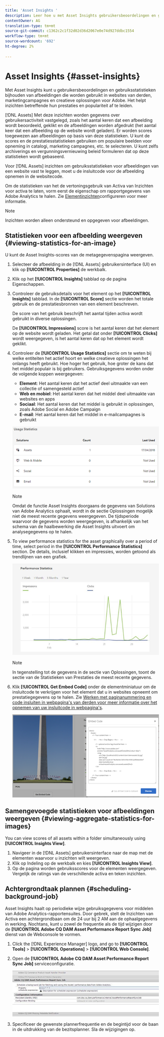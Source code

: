 ```yaml
---
title: 'Asset Insights '
description: Leer hoe u met Asset Insights gebruikersbeoordelingen en gebruiksstatistieken kunt bijhouden van afbeeldingen die worden gebruikt in websites van derden, marketingcampagnes en creatieve oplossingen voor Adobe.
contentOwner: AG
translation-type: tm+mt
source-git-commit: c1362c2c1f32d02d36d2067e0e74d927ddbc1554
workflow-type: tm+mt
source-wordcount: '692'
ht-degree: 2%

---
```



# Asset Insights {#asset-insights}

Met Asset Insights kunt u gebruikersbeoordelingen en gebruiksstatistieken bijhouden van afbeeldingen die worden gebruikt in websites van derden, marketingcampagnes en creatieve oplossingen voor Adobe. Het helpt inzichten betreffende hun prestaties en populariteit af te leiden.

[!DNL Assets] Met deze inzichten worden gegevens over gebruikersactiviteit vastgelegd, zoals het aantal keren dat een afbeelding wordt beoordeeld, geklikt en de afbeeldingen worden afgedrukt (het aantal keer dat een afbeelding op de website wordt geladen). Er worden scores toegewezen aan afbeeldingen op basis van deze statistieken. U kunt de scores en de prestatiesstatistieken gebruiken om populaire beelden voor opneming in catalogi, marketing campagnes, etc. te selecteren. U kunt zelfs archiverings en vergunningsvernieuwing beleid formuleren dat op deze statistieken wordt gebaseerd.

Voor [!DNL Assets] inzichten om gebruiksstatistieken voor afbeeldingen van een website vast te leggen, moet u de insluitcode voor de afbeelding opnemen in de websitecode.

Om de statistieken van het de vertoningsgebruik van Activa van Inzichten voor activa te laten, vorm eerst de eigenschap om rapportgegevens van Adobe Analytics te halen. Zie [Elementinzichten](/help/assets/configure-asset-insights.md)configureren voor meer informatie.

>[!NOTE]
>
>Inzichten worden alleen ondersteund en opgegeven voor afbeeldingen.

## Statistieken voor een afbeelding weergeven {#viewing-statistics-for-an-image}

U kunt de Asset Insights-scores van de metagegevenspagina weergeven.

1. Selecteer de afbeelding in de [!DNL Assets] gebruikersinterface (UI) en klik op **[!UICONTROL Properties]** de werkbalk.
1. Klik op het **[!UICONTROL Insights]** tabblad op de pagina Eigenschappen.
1. Controleer de gebruiksdetails voor het element op het **[!UICONTROL Insights]** tabblad. In de **[!UICONTROL Score]** sectie worden het totale gebruik en de prestatiesbronnen van een element beschreven.

   De score van het gebruik beschrijft het aantal tijden activa wordt gebruikt in diverse oplossingen.

   De **[!UICONTROL Impressions]** score is het aantal keren dat het element op de website wordt geladen. Het getal dat onder **[!UICONTROL Clicks]** wordt weergegeven, is het aantal keren dat op het element wordt geklikt.

1. Controleer de **[!UICONTROL Usage Statistics]** sectie om te weten bij welke entiteiten het actief hoort en welke creatieve oplossingen het onlangs heeft gebruikt. Hoe hoger het gebruik, hoe groter de kans dat het middel populair is bij gebruikers. Gebruiksgegevens worden onder de volgende koppen weergegeven:

   * **Element**: Het aantal keren dat het actief deel uitmaakte van een collectie of samengesteld actief
   * **Web en mobiel**: Het aantal keren dat het middel deel uitmaakte van websites en apps
   * **Sociaal**: Het aantal keren dat het middel is gebruikt in oplossingen, zoals Adobe Social en Adobe Campaign
   * **E-mail**: Het aantal keren dat het middel in e-mailcampagnes is gebruikt

   ![usage_statistics](assets/usage_statistics.png)

   >[!NOTE]
   >
   >Omdat de functie Asset Insights doorgaans de gegevens van Solutions van Adobe Analytics ophaalt, wordt in de sectie Oplossingen mogelijk niet de meest recente gegevens weergegeven. De tijdsperiode waarvoor de gegevens worden weergegeven, is afhankelijk van het schema van de haalbewerking die Asset Insights uitvoert om analysegegevens op te halen.

1. To view performance statistics for the asset graphically over a period of time, select period in the **[!UICONTROL Performance Statistics]** section. De details, inclusief klikken en impressies, worden getoond als trendlijnen van een grafiek.

   ![chlimage_1-3](assets/chlimage_1-3.jpeg)

   >[!NOTE]
   >
   >In tegenstelling tot de gegevens in de sectie van Oplossingen, toont de sectie van de Statistieken van Prestaties de meest recente gegevens.

1. Klik **[!UICONTROL Get Embed Code]** onder de elementminiatuur om de insluitcode te verkrijgen voor het element dat u in websites opneemt om prestatiegegevens op te halen. Zie [Werken met paginanummering en code insluiten in webpagina&#39;s van derden voor meer informatie over het opnemen van uw insluitcode in webpagina&#39;s](/help/assets/use-page-tracker.md).

   ![chlimage_1-98](assets/chlimage_1-303.png)

## Samengevoegde statistieken voor afbeeldingen weergeven {#viewing-aggregate-statistics-for-images}

You can view scores of all assets within a folder simultaneously using **[!UICONTROL Insights View]**.

1. Navigeer in de [!DNL Assets] gebruikersinterface naar de map met de elementen waarvoor u inzichten wilt weergeven.
1. Klik op Indeling op de werkbalk en kies **[!UICONTROL Insights View]**.
1. Op de pagina worden gebruiksscores voor de elementen weergegeven. Vergelijk de ratings van de verschillende activa en teken inzichten.

## Achtergrondtaak plannen {#scheduling-background-job}

Asset Insights haalt op periodieke wijze gebruiksgegevens voor middelen van Adobe Analytics-rapportensuites. Door gebrek, stelt de Inzichten van Activa een achtergrondbaan om de 24 uur bij 2 AM aan de ophaalgegevens in werking. Nochtans, kunt u zowel de frequentie als de tijd wijzigen door de **[!UICONTROL Adobe CQ DAM Asset Performance Report Sync Job]** dienst van de Webconsole te vormen.

1. Click the [!DNL Experience Manager] logo, and go to **[!UICONTROL Tools]** > **[!UICONTROL Operations]** > **[!UICONTROL Web Console]**.
1. Open de **[!UICONTROL Adobe CQ DAM Asset Performance Report Sync Job]** serviceconfiguratie.

   ![chlimage_1-99](assets/chlimage_1-304.png)

1. Specificeer de gewenste plannerfrequentie en de begintijd voor de baan in de uitdrukking van de bezitsplanner. Sla de wijzigingen op.
